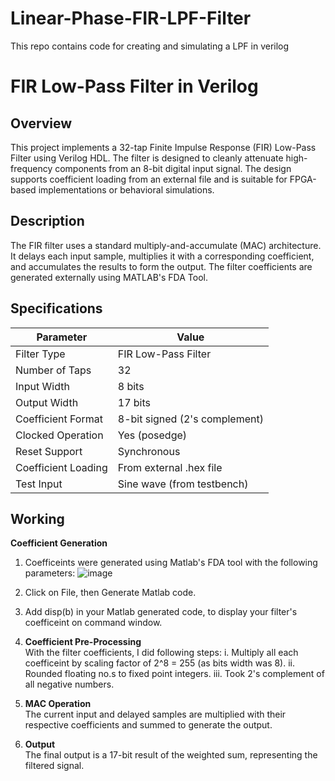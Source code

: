 # Linear-Phase-FIR-LPF-Filter
This repo contains code for creating and simulating a LPF in verilog
# FIR Low-Pass Filter in Verilog

## Overview  
This project implements a 32-tap Finite Impulse Response (FIR) Low-Pass Filter using Verilog HDL. The filter is designed to cleanly attenuate high-frequency components from an 8-bit digital input signal. The design supports coefficient loading from an external file and is suitable for FPGA-based implementations or behavioral simulations.

## Description  
The FIR filter uses a standard multiply-and-accumulate (MAC) architecture. It delays each input sample, multiplies it with a corresponding coefficient, and accumulates the results to form the output. The filter coefficients are generated externally using MATLAB's FDA Tool.

## Specifications

| Parameter              | Value                          |
|------------------------|----------------------------------|
| Filter Type            | FIR Low-Pass Filter             |
| Number of Taps         | 32                              |
| Input Width            | 8 bits                          |
| Output Width           | 17 bits                         |
| Coefficient Format     | 8-bit signed (2's complement)   |
| Clocked Operation      | Yes (posedge)                   |
| Reset Support          | Synchronous                     |
| Coefficient Loading    | From external .hex file         |
| Test Input             | Sine wave (from testbench)      |

## Working

 **Coefficient Generation**  
 1.  Coefficeints were  generated using Matlab's FDA tool with the following parameters:
![image](https://github.com/user-attachments/assets/b7d66ca3-0bb9-452b-a91a-eedc657736ce)

  2. Click on File, then Generate Matlab code.

  3. Add disp(b) in your Matlab generated code, to display your filter's coefficeint on command window.

2. **Coefficient Pre-Processing**  
  With the filter coefficients, I did following steps:
    i. Multiply all each coefficeint by scaling factor of 2^8 = 255 (as bits width was 8).
    ii. Rounded floating no.s to fixed point integers.
    iii. Took 2's complement of all negative numbers.

4. **MAC Operation**  
   The current input and delayed samples are multiplied with their respective coefficients and summed to generate the output.

5. **Output**  
   The final output is a 17-bit result of the weighted sum, representing the filtered signal.


